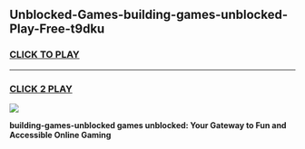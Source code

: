 
## Unblocked-Games-building-games-unblocked-Play-Free-t9dku
<h3>
<a href="https://premium76.site?title=building-games-unblocked&ref=12A">CLICK TO PLAY</a></h3>
<hr>

<h3>
<a href="https://premium76.site?title=building-games-unblocked&ref=12A">CLICK 2 PLAY</a>
  
</h3>

<a href="https://premium76.site?title=building-games-unblocked&ref=12A"><img src="https://clearcache.store/games.png"></a>


**building-games-unblocked games unblocked: Your Gateway to Fun and Accessible Online Gaming**
